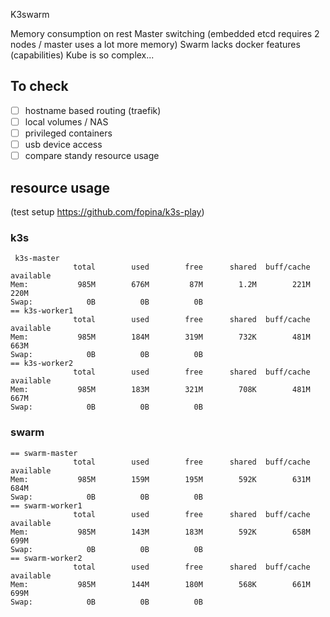 K3swarm

Memory consumption on rest
Master switching (embedded etcd requires 2 nodes / master uses a lot more memory)
Swarm lacks docker features (capabilities)
Kube is so complex...

## To check

* [ ] hostname based routing (traefik)
* [ ] local volumes / NAS
* [ ] privileged containers
* [ ] usb device access
* [ ] compare standy resource usage

## resource usage

(test setup https://github.com/fopina/k3s-play)

### k3s

```
 k3s-master
              total        used        free      shared  buff/cache   available
Mem:           985M        676M         87M        1.2M        221M        220M
Swap:            0B          0B          0B
== k3s-worker1
              total        used        free      shared  buff/cache   available
Mem:           985M        184M        319M        732K        481M        663M
Swap:            0B          0B          0B
== k3s-worker2
              total        used        free      shared  buff/cache   available
Mem:           985M        183M        321M        708K        481M        667M
Swap:            0B          0B          0B
```

### swarm

```
== swarm-master
              total        used        free      shared  buff/cache   available
Mem:           985M        159M        195M        592K        631M        684M
Swap:            0B          0B          0B
== swarm-worker1
              total        used        free      shared  buff/cache   available
Mem:           985M        143M        183M        592K        658M        699M
Swap:            0B          0B          0B
== swarm-worker2
              total        used        free      shared  buff/cache   available
Mem:           985M        144M        180M        568K        661M        699M
Swap:            0B          0B          0B
```
